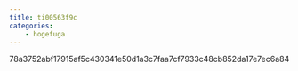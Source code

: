 ```yaml
---
title: ti00563f9c
categories:
    - hogefuga
---
```

78a3752abf17915af5c430341e50d1a3c7faa7cf7933c48cb852da17e7ec6a84